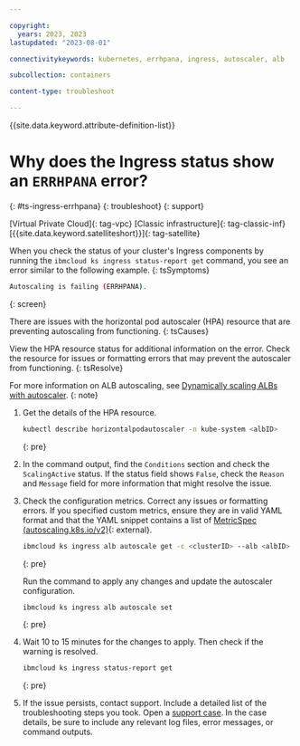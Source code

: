 ```yaml
---

copyright: 
  years: 2023, 2023
lastupdated: "2023-08-01"

connectivitykeywords: kubernetes, errhpana, ingress, autoscaler, alb

subcollection: containers

content-type: troubleshoot

---
```


{{site.data.keyword.attribute-definition-list}}

# Why does the Ingress status show an `ERRHPANA` error?
{: #ts-ingress-errhpana}
{: troubleshoot}
{: support}

[Virtual Private Cloud]{: tag-vpc} [Classic infrastructure]{: tag-classic-inf} [{{site.data.keyword.satelliteshort}}]{: tag-satellite}

When you check the status of your cluster's Ingress components by running the `ibmcloud ks ingress status-report get` command, you see an error similar to the following example.
{: tsSymptoms}

```sh
Autoscaling is failing (ERRHPANA).
```
{: screen}

There are issues with the horizontal pod autoscaler (HPA) resource that are preventing autoscaling from functioning. 
{: tsCauses}

View the HPA resource status for additional information on the error. Check the resource for issues or formatting errors that may prevent the autoscaler from functioning.
{: tsResolve}

For more information on ALB autoscaling, see [Dynamically scaling ALBs with autoscaler](/docs/containers?topic=containers-ingress-alb-manage#alb_replicas_autoscaler).
{: note}

1. Get the details of the HPA resource.
    ```sh
    kubectl describe horizontalpodautoscaler -n kube-system <albID>
    ```
    {: pre}

1. In the command output, find the `Conditions` section and check the `ScalingActive` status. If the status field shows `False`, check the `Reason` and `Message` field for more information that might resolve the issue.


1. Check the configuration metrics. Correct any issues or formatting errors. If you specified custom metrics, ensure they are in valid YAML format and that the YAML snippet contains a list of [MetricSpec (autoscaling.k8s.io/v2)](https://kubernetes.io/docs/reference/generated/kubernetes-api/v1.26/#metricspec-v2-autoscaling){: external}.
    ```sh
    ibmcloud ks ingress alb autoscale get -c <clusterID> --alb <albID>
    ```
    {: pre}

    Run the command to apply any changes and update the autoscaler configuration.
    ```sh
    ibmcloud ks ingress alb autoscale set 
    ```
    {: pre}

1. Wait 10 to 15 minutes for the changes to apply. Then check if the warning is resolved. 
    ```sh
    ibmcloud ks ingress status-report get
    ```
    {: pre}

1. If the issue persists, contact support. Include a detailed list of the troubleshooting steps you took. Open a [support case](/docs/get-support?topic=get-support-using-avatar). In the case details, be sure to include any relevant log files, error messages, or command outputs.





